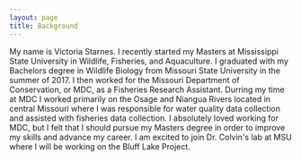 ```yaml
---
layout: page
title: Background
---
```


My name is Victoria Starnes. I recently started my Masters at Mississippi State University in Wildlife, Fisheries, and Aquaculture. I graduated with my Bachelors degree in Wildlife Biology from Missouri State University in the summer of 2017. I then worked for the Missouri Department of Conservation, or MDC, as a Fisheries Research Assistant. Durring my time at MDC I worked primarily on the Osage and Niangua Rivers located in central Missouri where I was responsible for water quality data collection and assisted with fisheries data collection. I absolutely loved working for MDC, but I felt that I should pursue my Masters degree in order to improve my skills and advance my career. I am excited to join Dr. Colvin's lab at MSU where I will be working on the Bluff Lake Project.
